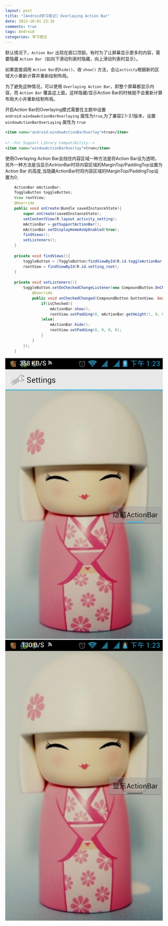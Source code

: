 ```yaml
---
layout: post
title: "[Android学习笔记] Overlaying Action Bar"
date: 2013-10-01 23:16
comments: true
tags: Android
categories: 学习笔记
---
```

默认情况下，`Action Bar` 出现在窗口顶部。有时为了让屏幕显示更多的内容，需要隐藏 `Action Bar`（如向下滑动列表时隐藏，向上滑动列表时显示）。  

如果直接调用 `Action Bar`的`hide()`、收 `show()` 方法，会让`activity`根据新的区域大小重新计算并重新绘制布局。  

为了避免这种情况，可以使用 `Overlaying Action Bar`，即整个屏幕都显示内容，而 `Action Bar` 覆盖这上面，这样隐藏/显示Action Bar的时候就不会重新计算布局大小并重新绘制布局。  
<!--more-->
 
开启Action Bar的Overlaying模式需要在主题中设置 `android:windowActionBarOverlaying` 属性为`true`,为了兼容2.1-3.1版本，设置`windowActionBarOverLaying` 属性为 `true`  
```xml
<item name="android:windowActionBarOverlay">true</item>
 
<!--For Support Library Compatibility-->
<item name="windowActionBarOverlay">true</item>
```
使用Overlaying Action Bar会挡住内容区域一种方法是将Action Bar设为透明，另外一种方法是当显示ActrionBar时将内容区域的MarginTop/PaddingTop设置为Action Bar 的高度,当隐藏ActionBar时将内容区域的MarginTop/PaddingTop设置为0;  
```java
    ActionBar mActionBar;
    ToggleButton toggleButton;
    View rootView;
    @Override
    public void onCreate(Bundle savedInstanceState){
        super.onCreate(savedInstanceState);
        setContentView(R.layout.activity_setting);
        mActionBar = getSupportActionBar();
        mActionBar.setDisplayHomeAsUpEnabled(true);
        findViews();
        setListeners();
    }

    private void findViews(){
        toggleButton = (ToggleButton)findViewById(R.id.toggleActionBar);
        rootView = findViewById(R.id.setting_root);
    }

    private void setListeners(){
        toggleButton.setOnCheckedChangeListener(new CompoundButton.OnCheckedChangeListener() {
            @Override
            public void onCheckedChanged(CompoundButton buttonView, boolean isChecked) {
                if(isChecked){
                    mActionBar.show();
                    rootView.setPadding(0, mActionBar.getHeight(), 0, 0);
                }else{
                    mActionBar.hide();
                    rootView.setPadding(0, 0, 0, 0);
                }
            }
        });
    }
```
![Action Bar is showing](/images/posts/overlaying-action-bar/normal.png)
![Action Bar is hiding](/images/posts/overlaying-action-bar/overlaying.png)
